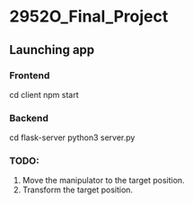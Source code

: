 # 2952O_Final_Project

## Launching app

### Frontend

cd client
npm start

### Backend

cd flask-server
python3 server.py


### TODO: 
1. Move the manipulator to the target position. 
2. Transform the target position. 